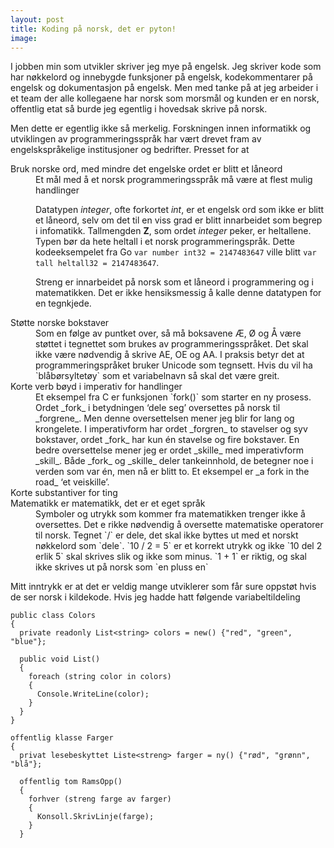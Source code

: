 ```yaml
---
layout: post
title: Koding på norsk, det er pyton!
image:
---
```


I jobben min som utvikler skriver jeg mye på engelsk. Jeg skriver kode som har nøkkelord og innebygde funksjoner på engelsk, kodekommentarer på engelsk og dokumentasjon på engelsk. Men med tanke på at jeg arbeider i et team der alle kollegaene har norsk som morsmål og kunden er en norsk, offentlig etat så burde jeg egentlig i hovedsak skrive på norsk.

Men dette er egentlig ikke så merkelig. Forskningen innen informatikk og utviklingen av programmeringsspråk har vært drevet fram av engelskspråkelige institusjoner og bedrifter. Presset for at

<dl>
<dt>Bruk norske ord, med mindre det engelske ordet er blitt et låneord</dt>
<dd markdown="1">
Et mål med å et norsk programmeringsspråk må være at flest mulig handlinger

Datatypen _integer_, ofte forkortet _int_, er et engelsk ord som ikke er blitt et låneord, selv om det til en viss grad er blitt innarbeidet som begrep i infomatikk. Tallmengden __Z__, som ordet _integer_ peker, er heltallene. Typen bør da hete heltall i et norsk programmeringspråk. Dette kodeeksempelet fra Go `var number int32 = 2147483647` ville blitt `var tall heltall32 = 2147483647`.

Streng er innarbeidet på norsk som et låneord i programmering og i matematikken. Det er ikke hensiksmessig å kalle denne datatypen for en tegnkjede.
</dd>

<dt>Støtte norske bokstaver</dt>
<dd markdown="1">
Som en følge av puntket over, så må boksavene Æ, Ø og Å være støttet i tegnettet som brukes av programmeringsspråket. Det skal ikke være nødvendig å skrive AE, OE og AA. I praksis betyr det at programmeringspråket bruker Unicode som tegnsett. Hvis du vil ha `blåbørsyltetøy` som et variabelnavn så skal det være greit.
</dd>

<dt>Korte verb bøyd i imperativ for handlinger</dt>
<dd markdown="1">
Et eksempel fra C er funksjonen `fork()` som starter en ny prosess. Ordet _fork_ i betydningen ‘dele seg’ oversettes på norsk til _forgrene_. Men denne oversettelsen mener jeg blir for lang og krongelete. I imperativform har ordet _forgren_ to stavelser og syv bokstaver, ordet _fork_ har kun én stavelse og fire bokstaver. En bedre oversettelse mener jeg er ordet _skille_ med imperativform _skill_. Både _fork_ og _skille_ deler tankeinnhold, de betegner noe i verden som var én, men nå er blitt to. Et eksempel er _a fork in the road_ ‘et veiskille’.
</dd>

<dt>Korte substantiver for ting</dt>
<dd markdown="1">
</dd>

<dt>Matematikk er matematikk, det er et eget språk</dt>
<dd markdown=1>
Symboler og utrykk som kommer fra matematikken trenger ikke å oversettes. Det e rikke nødvendig å oversette matematiske operatorer til norsk. Tegnet `/` er dele, det skal ikke byttes ut med et norskt nøkkelord som `dele`. `10 / 2 = 5` er et korrekt utrykk og ikke `10 del 2 erlik 5` skal skrives slik og ikke som minus. `1 + 1` er riktig, og skal ikke skrives ut på norsk som `en pluss en`
</dd>

</dl>

Mitt inntrykk er at det er veldig mange utviklerer som får sure oppstøt hvis de ser norsk i kildekode. Hvis jeg hadde hatt følgende variabeltildeling

```
public class Colors
{
  private readonly List<string> colors = new() {"red", "green", "blue"};

  public void List()
  {
    foreach (string color in colors)
    {
      Console.WriteLine(color);
    }
  }
}
```

```
offentlig klasse Farger
{
  privat lesebeskyttet Liste<streng> farger = ny() {"rød", "grønn", "blå"};

  offentlig tom RamsOpp()
  {
    forhver (streng farge av farger)
    {
      Konsoll.SkrivLinje(farge);
    }
  }
```
